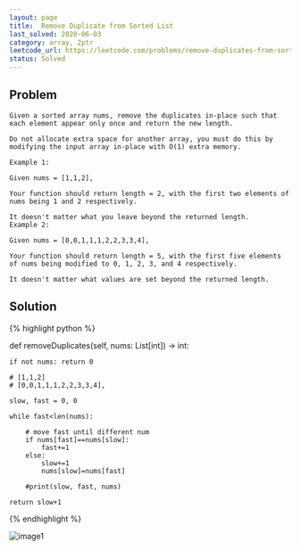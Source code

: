 ```yaml
---
layout: page
title:  Remove Duplicate from Sorted List
last_solved: 2020-06-03
category: array, 2ptr
leetcode_url: https://leetcode.com/problems/remove-duplicates-from-sorted-array
status: Solved
---
```


Problem
-------

```
Given a sorted array nums, remove the duplicates in-place such that each element appear only once and return the new length.

Do not allocate extra space for another array, you must do this by modifying the input array in-place with O(1) extra memory.

Example 1:

Given nums = [1,1,2],

Your function should return length = 2, with the first two elements of nums being 1 and 2 respectively.

It doesn't matter what you leave beyond the returned length.
Example 2:

Given nums = [0,0,1,1,1,2,2,3,3,4],

Your function should return length = 5, with the first five elements of nums being modified to 0, 1, 2, 3, and 4 respectively.

It doesn't matter what values are set beyond the returned length.

```

Solution
----------

{% highlight python %}

def removeDuplicates(self, nums: List[int]) -> int:

    if not nums: return 0
    
    # [1,1,2]
    # [0,0,1,1,1,2,2,3,3,4],
    
    slow, fast = 0, 0
    
    while fast<len(nums):
        
        # move fast until different num 
        if nums[fast]==nums[slow]:
            fast+=1
        else:
            slow+=1
            nums[slow]=nums[fast]

        #print(slow, fast, nums)
            
    return slow+1

{% endhighlight %}


![image1]()